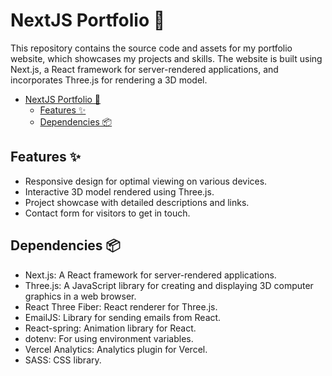 # NextJS Portfolio 🌟

This repository contains the source code and assets for my portfolio website, which showcases my projects and skills. The website is built using Next.js, a React framework for server-rendered applications, and incorporates Three.js for rendering a 3D model.

- [NextJS Portfolio 🌟](#nextjs-portfolio-)
  - [Features ✨](#features-)
  - [Dependencies 📦](#dependencies-)

## Features ✨

- Responsive design for optimal viewing on various devices.
- Interactive 3D model rendered using Three.js.
- Project showcase with detailed descriptions and links.
- Contact form for visitors to get in touch.

## Dependencies 📦

- Next.js: A React framework for server-rendered applications.
- Three.js: A JavaScript library for creating and displaying 3D computer graphics in a web browser.
- React Three Fiber: React renderer for Three.js.
- EmailJS: Library for sending emails from React.
- React-spring: Animation library for React.
- dotenv: For using environment variables.
- Vercel Analytics: Analytics plugin for Vercel.
- SASS: CSS library.
